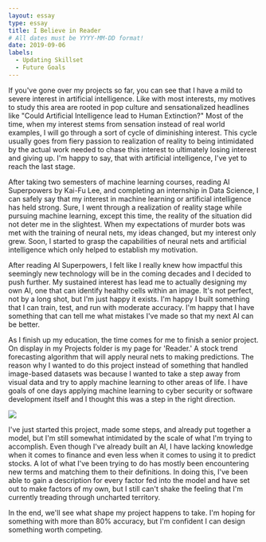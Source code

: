 ```yaml
---
layout: essay
type: essay
title: I Believe in Reader
# All dates must be YYYY-MM-DD format!
date: 2019-09-06
labels:
  - Updating Skillset
  - Future Goals
---
```


If you've gone over my projects so far, you can see that I have a mild to severe interest in artificial intelligence. Like with most interests, my motives to study this area are rooted in pop culture and sensationalized headlines like "Could Artificial Intelligence lead to Human Extinction?" Most of the time, when my interest stems from sensation instead of real world examples, I will go through a sort of cycle of diminishing interest. This cycle usually goes from fiery passion to realization of reality to being intimidated by the actual work needed to chase this interest to ultimately losing interest and giving up. I'm happy to say, that with artificial intelligence, I've yet to reach the last stage. 

After taking two semesters of machine learning courses, reading AI Superpowers by Kai-Fu Lee, and completing an internship in Data Science, I can safely say that my interest in machine learning or artificial intelligence has held strong. Sure, I went through a realization of reality stage while pursuing machine learning, except this time, the reality of the situation did not deter me in the slightest. When my expectations of murder bots was met with the training of neural nets, my ideas changed, but my interest only grew. Soon, I started to  grasp the capabilities of neural nets and artificial intelligence which only helped to establish my motivation. 

After reading AI Superpowers, I felt like I really knew how impactful this seemingly new technology will be in the coming decades and I decided to push further. My sustained interest has lead me to actually designing my own AI, one that can identify healthy cells within an image. It's not perfect, not by a long shot, but I'm just happy it exists. I'm happy I built something that I can train, test, and run with moderate accuracy. I'm happy that I have something that can tell me what mistakes I've made so that my next AI can be better. 

As I finish up my education, the time comes for me to finish a senior project. On display in my Projects folder is my page for 'Reader.' A stock trend forecasting algorithm that will apply neural nets to making predictions. The reason why I wanted to do this project instead of something that handled image-based datasets was because I wanted to take a step away from visual data and try to apply machine learning to other areas of life. I have goals of one days applying machine learning to cyber security or software development itself and I thought this was a step in the right direction. 

<img class="ui tiny left circular floated image" src="../images/software-code.jpg">

I've just started this project, made some steps, and already put together a model, but I'm still somewhat intimidated by the scale of what I'm trying to accomplish. Even though I've already built an AI, I have lacking knowledge when it comes to finance and even less when it comes to using it to predict stocks. A lot of what I've been trying to do has mostly been encountering new terms and matching them to their definitions. In doing this, I've been able to gain a description for every factor fed into the model and have set out to make factors of my own, but I still can't shake the feeling that I'm currently treading through uncharted territory. 

In the end, we'll see what shape my project happens to take. I'm hoping for something with more than 80% accuracy, but I'm confident I can design something worth competing. 
